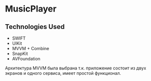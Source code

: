 # MusicPlayer
## Technologies Used

- SWIFT
- UIKit
- MVVM + Combine
- SnapKit
- AVFoundation

Архитектура MVVM была выбрана т.к. приложение состоит из двух экранов и одного сервиса, имеет простой функционал.


